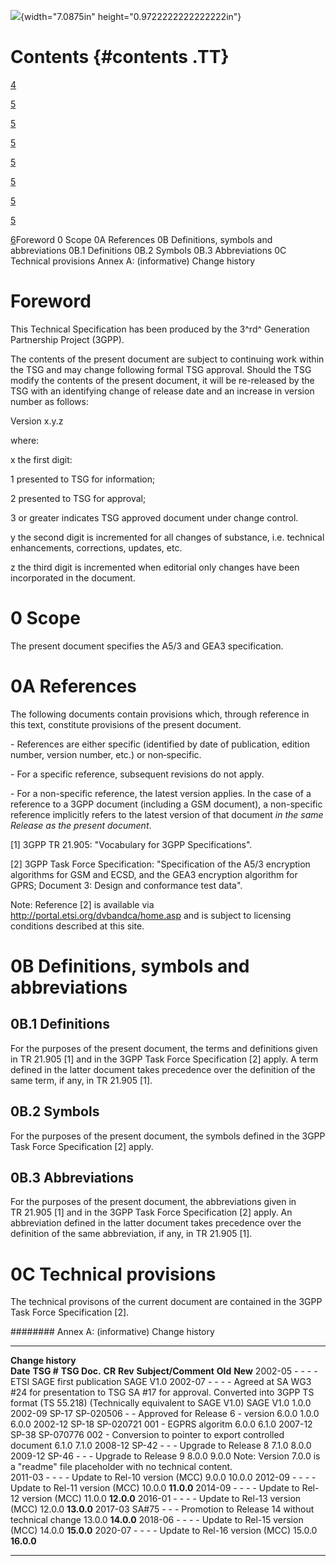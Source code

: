 ![](media/image1.wmf){width="7.0875in" height="0.9722222222222222in"}

Contents {#contents .TT}
========

[4](#foreword)

[5](#scope)

[5](#a-references)

[5](#b-definitions-symbols-and-abbreviations)

[5](#b.1-definitions)

[5](#b.2-symbols)

[5](#b.3-abbreviations)

[5](#c-technical-provisions)

[6](#annex-a-informative-change-history)Foreword 0 Scope 0A References
0B Definitions, symbols and abbreviations 0B.1 Definitions 0B.2 Symbols
0B.3 Abbreviations 0C Technical provisions Annex A: (informative) Change
history

Foreword
========

This Technical Specification has been produced by the 3^rd^ Generation
Partnership Project (3GPP).

The contents of the present document are subject to continuing work
within the TSG and may change following formal TSG approval. Should the
TSG modify the contents of the present document, it will be re-released
by the TSG with an identifying change of release date and an increase in
version number as follows:

Version x.y.z

where:

x the first digit:

1 presented to TSG for information;

2 presented to TSG for approval;

3 or greater indicates TSG approved document under change control.

y the second digit is incremented for all changes of substance, i.e.
technical enhancements, corrections, updates, etc.

z the third digit is incremented when editorial only changes have been
incorporated in the document.

0 Scope
=======

The present document specifies the A5/3 and GEA3 specification.

0A References
=============

The following documents contain provisions which, through reference in
this text, constitute provisions of the present document.

\- References are either specific (identified by date of publication,
edition number, version number, etc.) or non‑specific.

\- For a specific reference, subsequent revisions do not apply.

\- For a non-specific reference, the latest version applies. In the case
of a reference to a 3GPP document (including a GSM document), a
non-specific reference implicitly refers to the latest version of that
document *in the same Release as the present document*.

\[1\] 3GPP TR 21.905: \"Vocabulary for 3GPP Specifications\".

\[2\] 3GPP Task Force Specification: \"Specification of the A5/3
encryption algorithms for GSM and ECSD, and the GEA3 encryption
algorithm for GPRS; Document 3: Design and conformance test data\".

Note: Reference \[2\] is available via
<http://portal.etsi.org/dvbandca/home.asp> and is subject to licensing
conditions described at this site.

0B Definitions, symbols and abbreviations
=========================================

0B.1 Definitions
----------------

For the purposes of the present document, the terms and definitions
given in TR 21.905 \[1\] and in the 3GPP Task Force Specification \[2\]
apply. A term defined in the latter document takes precedence over the
definition of the same term, if any, in TR 21.905 \[1\].

0B.2 Symbols
------------

For the purposes of the present document, the symbols defined in the
3GPP Task Force Specification \[2\] apply.

0B.3 Abbreviations
------------------

For the purposes of the present document, the abbreviations given in
TR 21.905 \[1\] and in the 3GPP Task Force Specification \[2\] apply. An
abbreviation defined in the latter document takes precedence over the
definition of the same abbreviation, if any, in TR 21.905 \[1\].

0C Technical provisions
=======================

The technical provisons of the current document are contained in the
3GPP Task Force Specification \[2\].

######## Annex A: (informative) Change history

  --------------------------------------------------------------------------------- ------------ -------------- -------- --------- ----------------------------------------------------------------------------------------------------------------------------------------------------- ----------- ------------
  **Change history**                                                                                                                                                                                                                                                                                 
  **Date**                                                                          **TSG \#**   **TSG Doc.**   **CR**   **Rev**   **Subject/Comment**                                                                                                                                   **Old**     **New**
  2002-05                                                                           \-           \-             \-       \-        ETSI SAGE first publication                                                                                                                                       SAGE V1.0
  2002-07                                                                           \-           \-             \-       \-        Agreed at SA WG3 \#24 for presentation to TSG SA \#17 for approval. Converted into 3GPP TS format (TS 55.218) (Technically equivalent to SAGE V1.0)   SAGE V1.0   1.0.0
  2002-09                                                                           SP-17        SP-020506      \-       \-        Approved for Release 6 - version 6.0.0                                                                                                                1.0.0       6.0.0
  2002-12                                                                           SP-18        SP-020721      001      \-        EGPRS algoritm                                                                                                                                        6.0.0       6.1.0
  2007-12                                                                           SP-38        SP-070776      002      \-        Conversion to pointer to export controlled document                                                                                                   6.1.0       7.1.0
  2008-12                                                                           SP-42        \-             \-       \-        Upgrade to Release 8                                                                                                                                  7.1.0       8.0.0
  2009-12                                                                           SP-46        \-             \-       \-        Upgrade to Release 9                                                                                                                                  8.0.0       9.0.0
  Note: Version 7.0.0 is a \"readme\" file placeholder with no technical content.                                                                                                                                                                                                                    
  2011-03                                                                           \-           \-             \-       \-        Update to Rel-10 version (MCC)                                                                                                                        9.0.0       10.0.0
  2012-09                                                                           \-           \-             \-       \-        Update to Rel-11 version (MCC)                                                                                                                        10.0.0      **11.0.0**
  2014-09                                                                           \-           \-             \-       \-        Update to Rel-12 version (MCC)                                                                                                                        11.0.0      **12.0.0**
  2016-01                                                                           \-           \-             \-       \-        Update to Rel-13 version (MCC)                                                                                                                        12.0.0      **13.0.0**
  2017-03                                                                           SA\#75       \-             \-       \-        Promotion to Release 14 without technical change                                                                                                      13.0.0      **14.0.0**
  2018-06                                                                           \-           \-             \-       \-        Update to Rel-15 version (MCC)                                                                                                                        14.0.0      **15.0.0**
  2020-07                                                                           \-           \-             \-       \-        Update to Rel-16 version (MCC)                                                                                                                        15.0.0      **16.0.0**
  --------------------------------------------------------------------------------- ------------ -------------- -------- --------- ----------------------------------------------------------------------------------------------------------------------------------------------------- ----------- ------------
